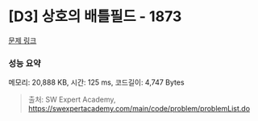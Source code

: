 # [D3] 상호의 배틀필드 - 1873 

[문제 링크](https://swexpertacademy.com/main/code/problem/problemDetail.do?contestProbId=AV5LyE7KD2ADFAXc) 

### 성능 요약

메모리: 20,888 KB, 시간: 125 ms, 코드길이: 4,747 Bytes



> 출처: SW Expert Academy, https://swexpertacademy.com/main/code/problem/problemList.do